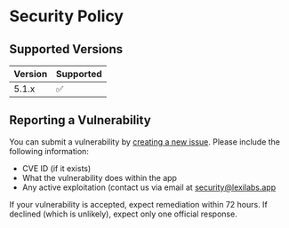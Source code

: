 # Security Policy

## Supported Versions

| Version | Supported          |
| ------- | ------------------ |
| 5.1.x   | :white_check_mark: |

## Reporting a Vulnerability

You can submit a vulnerability by [creating a new issue](https://github.com/LexiLabs-App/basic-sound/issues/new).
Please include the following information:
* CVE ID (if it exists)
* What the vulnerability does within the app
* Any active exploitation (contact us via email at [security@lexilabs.app](mailto://security@lexilabs.app)

If your vulnerability is accepted, expect remediation within 72 hours.
If declined (which is unlikely), expect only one official response.
